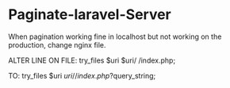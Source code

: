 # Paginate-laravel-Server
When pagination working fine in localhost but not working on the production, change nginx file. 

ALTER LINE ON FILE: 
try_files $uri $uri/ /index.php;

TO:
try_files $uri $uri/ /index.php?$query_string;

